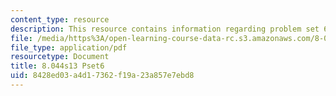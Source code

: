 ```yaml
---
content_type: resource
description: This resource contains information regarding problem set 6.
file: /media/https%3A/open-learning-course-data-rc.s3.amazonaws.com/8-044-statistical-physics-i-spring-2013/8428ed03a4d17362f19a23a857e7ebd8_MIT8_044S13_ps6.pdf
file_type: application/pdf
resourcetype: Document
title: 8.044s13 Pset6
uid: 8428ed03-a4d1-7362-f19a-23a857e7ebd8
---
```

